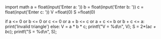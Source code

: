 import math
a = float(input('Enter a: '))
b = float(input('Enter b: '))
c = float(input('Enter c: '))
V =float(0)
S =float(0)
 
if a <= 0 or b <= 0 or c <= 0 or a + b <= c or a + c <= b or b + c <= a:
    print('Invalid triangle')
else:
   V = a * b * c;
  	printf("V  = %d\n", V);
  	S = 2*(a*c + b*c);
  	printf("S  = %d\n", S);
